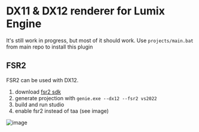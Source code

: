 # DX11 & DX12 renderer for Lumix Engine

It's still work in progress, but most of it should work.
Use `projects/main.bat` from main repo to install this plugin

## FSR2
FSR2 can be used with DX12.
1. download [fsr2 sdk](https://gpuopen.com/fidelityfx-superresolution-2/)
2. generate projection with `genie.exe --dx12 --fsr2 vs2022`
3. build and run studio
4. enable fsr2 instead of taa (see image)
   
![image](https://github.com/nem0/lumixengine_dx/assets/153526/d5240209-38e8-4f76-b7ae-f1db25f14d1f)
